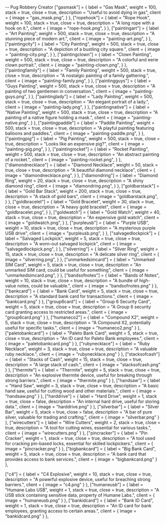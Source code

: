 -- Pug Robbery Creator
["gasmask"] = {
	label = "Gas Mask",
	weight = 100,
	stack = true,
	close = true,
	description = "Useful to avoid dying in gas",
	client = {
		image = "gas_mask.png",
	}
},
["ropehook"] = {
	label = "Rope Hook",
	weight = 100,
	stack = true,
	close = true,
	description = "A long rope with a hook on it.",
	client = {
		image = "rope-hook.png",
	}
},
["paintingart"] = {
    label = "Art Painting",
    weight = 500,
    stack = true,
    close = true,
    description = "A stunning piece of modern art.",
    client = {
        image = "painting-art.png",
    }
},
["paintingcity"] = {
    label = "City Painting",
    weight = 500,
    stack = true,
    close = true,
    description = "A depiction of a bustling city square.",
    client = {
        image = "painting-city.png",
    }
},
["paintingclown"] = {
    label = "Clown Painting",
    weight = 500,
    stack = true,
    close = true,
    description = "A colorful and eerie clown portrait.",
    client = {
        image = "painting-clown.png",
    }
},
["paintingfamily"] = {
    label = "Family Painting",
    weight = 500,
    stack = true,
    close = true,
    description = "A nostalgic painting of a family gathering.",
    client = {
        image = "painting-family.png",
    }
},
["paintingguys"] = {
    label = "Guys Painting",
    weight = 500,
    stack = true,
    close = true,
    description = "A painting of two gentlemen in conversation.",
    client = {
        image = "painting-guys.png",
    }
},
["paintinglady"] = {
    label = "Lady Painting",
    weight = 500,
    stack = true,
    close = true,
    description = "An elegant portrait of a lady.",
    client = {
        image = "painting-lady.png",
    }
},
["paintingnative"] = {
    label = "Native Painting",
    weight = 500,
    stack = true,
    close = true,
    description = "A painting of a native figure holding a mask.",
    client = {
        image = "painting-native.png",
    }
},
["paintingpaddle"] = {
    label = "Paddle Painting",
    weight = 500,
    stack = true,
    close = true,
    description = "A playful painting featuring balloons and paddles.",
    client = {
        image = "painting-paddle.png",
    }
},
["paintingpig"] = {
    label = "Pig Painting",
    weight = 500,
    stack = true,
    close = true,
    description = "Looks like an expensive pig?",
    client = {
        image = "painting-pig.png",
    }
},
["paintingrocket"] = {
    label = "Rocket Painting",
    weight = 500,
    stack = true,
    close = true,
    description = "An abstract painting of a rocket.",
    client = {
        image = "painting-rocket.png",
    }
},
["diamondnecklace"] = {
	label = "Diamond Necklace",
	weight = 50,
	stack = true,
	close = true,
	description = "A beautiful diamond necklace",
	client = {
		image = "diamondnecklace.png",
	}
},
["diamondring"] = {
	label = "Diamond Ring",
	weight = 20,
	stack = true,
	close = true,
	description = "A shiny diamond ring",
	client = {
		image = "diamondring.png",
	}
},
["goldbarstack"] = {
	label = "Gold Bar Stack",
	weight = 200,
	stack = true,
	close = true,
	description = "A stack of gold bars",
	client = {
		image = "goldbarstack.png",
	}
},
["goldbracelet"] = {
	label = "Gold Bracelet",
	weight = 30,
	stack = true,
	close = true,
	description = "A heavy gold bracelet",
	client = {
		image = "goldbracelet.png",
	}
},
["goldwatch"] = {
	label = "Gold Watch",
	weight = 40,
	stack = true,
	close = true,
	description = "An expensive gold watch",
	client = {
		image = "goldwatch.png",
	}
},
["purpleusb"] = {
	label = "Purple USB",
	weight = 10,
	stack = true,
	close = true,
	description = "A mysterious purple USB drive",
	client = {
		image = "purpleusb.png",
	}
},
["salvagedlockpick"] = {
	label = "Salvaged Lockpick",
	weight = 5,
	stack = true,
	close = true,
	description = "A worn-out salvaged lockpick",
	client = {
		image = "salvagedlockpick.png",
	}
},
["silverring"] = {
	label = "Silver Ring",
	weight = 15,
	stack = true,
	close = true,
	description = "A delicate silver ring",
	client = {
		image = "silverring.png",
	}
},
["unmarkedsimcard"] = {
	label = "Unmarked SIM Card",
	weight = 5,
	stack = true,
	close = true,
	description = "An unmarked SIM card, could be useful for something",
	client = {
		image = "unmarkedsimcard.png",
	}
},
["bandsofnotes"] = { 
	label = "Bands of Notes", 
	weight = 10, 
	stack = true, 
	close = true, 
	description = "A bundle of high-value notes, could be valuable.", 
	client = { image = "bandsofnotes.png" } 
}, 
["bankcard"] = { 
	label = "Bank Card", 
	weight = 5, 
	stack = true, 
	close = true, 
	description = "A standard bank card for transactions.", 
	client = { image = "bankcard.png" } 
}, 
["group6card"] = { 
	label = "Group 6 Security Card", 
	weight = 5, 
	stack = true, 
	close = true, 
	description = "A Group 6 security card granting access to restricted areas.", 
	client = { image = "group6card.png" } 
}, 
["humaneco2"] = { 
	label = "Compound X2", 
	weight = 5, 
	stack = true, 
	close = true, 
	description = "A Compound X2, potentially useful for specific tasks.", 
	client = { image = "humaneco2.png" } 
}, 
["paletobankcard"] = { 
	label = "Paleto Bank Card", 
	weight = 5, 
	stack = true, 
	close = true, 
	description = "An ID card for Paleto Bank employees.", 
	client = { image = "paletobankcard.png" } 
}, 
["rubynecklace"] = { 
	label = "Ruby Necklace", 
	weight = 3, 
	stack = true, 
	close = true, 
	description = "A valuable ruby necklace.", 
	client = { image = "rubynecklace.png" } 
}, 
["stacksofcash"] = { 
	label = "Stacks of Cash", 
	weight = 15, 
	stack = true, 
	close = true, 
	description = "A large stack of cash.", 
	client = { image = "stacksofcash.png" } 
}, 
["thermite"] = { 
	label = "Thermite", 
	weight = 5, 
	stack = true, 
	close = true, 
	description = "An explosive thermite device, useful for breaking through strong barriers.", 
	client = { image = "thermite.png" } 
},
["handsaw"] = { 
	label = "Hand Saw", 
	weight = 3, 
	stack = true, 
	close = true, 
	description = "A basic hand saw, useful for cutting wood and other materials.", 
	client = { image = "handsaw.png" } 
},
["harddrive"] = { 
	label = "Hard Drive", 
	weight = 1, 
	stack = true, 
	close = false, 
	description = "An internal hard drive, useful for storing data.", 
	client = { image = "harddrive.png" } 
},
["silverbar"] = { 
	label = "Silver Bar", 
	weight = 5, 
	stack = true, 
	close = false, 
	description = "A bar of pure silver, valuable for trading and crafting.", 
	client = { image = "silverbar.png" } 
},
["wirecutters"] = { 
	label = "Wire Cutters", 
	weight = 2, 
	stack = true, 
	close = true, 
	description = "A tool for cutting wires, essential for various tasks.", 
	client = { image = "wirecutters.png" } 
},
["pincracker"] = { 
	label = "Pin Cracker", 
	weight = 1, 
	stack = true, 
	close = true, 
	description = "A tool used for cracking pin-based locks, essential for skilled lockpickers.", 
	client = { image = "pincracker.png" } 
},
["bigbankcard"] = { 
	label = "Big Bank Card", 
	weight = 5, 
	stack = true, 
	close = true, 
	description = "A bank card that provides access to bank services.", 
	client = { image = "bigbankcard.png" } 
},

["c4"] = { 
	label = "C4 Explosive", 
	weight = 10, 
	stack = true, 
	close = true, 
	description = "A powerful explosive device, useful for breaching strong barriers.", 
	client = { image = "c4.png" } 
},
["humaneusb"] = { 
	label = "Humane Labs USB", 
	weight = 1, 
	stack = true, 
	close = true, 
	description = "A USB stick containing sensitive data, property of Humane Labs.", 
	client = { image = "humaneusb.png" } 
},
["bankidcard"] = { 
	label = "Bank ID Card", 
	weight = 1, 
	stack = true, 
	close = true, 
	description = "An ID card for bank employees, granting access to certain areas.", 
	client = { image = "bankidcard.png" } 
},


